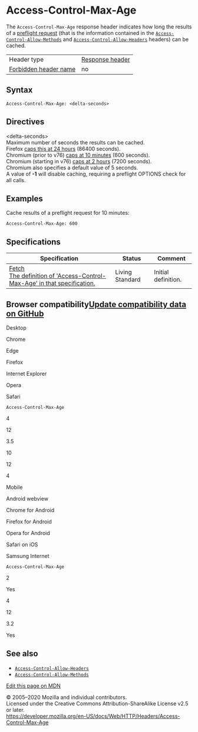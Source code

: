 Access-Control-Max-Age
======================

The `Access-Control-Max-Age` response header indicates how long the results of a [preflight request](https://developer.mozilla.org/en-US/docs/Glossary/preflight_request) (that is the information contained in the [`Access-Control-Allow-Methods`](access-control-allow-methods) and [`Access-Control-Allow-Headers`](access-control-allow-headers) headers) can be cached.

<table><tbody><tr class="odd"><td>Header type</td><td><a href="https://developer.mozilla.org/en-US/docs/Glossary/Response_header">Response header</a></td></tr><tr class="even"><td><a href="https://developer.mozilla.org/en-US/docs/Glossary/Forbidden_header_name">Forbidden header name</a></td><td>no</td></tr></tbody></table>

Syntax
------

    Access-Control-Max-Age: <delta-seconds>

Directives
----------

&lt;delta-seconds&gt;  
Maximum number of seconds the results can be cached.  
Firefox [caps this at 24 hours](https://dxr.mozilla.org/mozilla-central/rev/7ae377917236b7e6111146aa9fb4c073c0efc7f4/netwerk/protocol/http/nsCORSListenerProxy.cpp#1131) (86400 seconds).  
Chromium (prior to v76) [caps at 10 minutes](https://cs.chromium.org/chromium/src/services/network/public/cpp/cors/preflight_result.cc?l=36&rcl=52002151773d8cd9ffc5f557cd7cc880fddcae3e) (600 seconds).  
Chromium (starting in v76) [caps at 2 hours](https://cs.chromium.org/chromium/src/services/network/public/cpp/cors/preflight_result.cc?l=31&rcl=49e7c0b4886cac1f3d09dc046bd528c9c811a0fa) (7200 seconds).  
Chromium also specifies a default value of 5 seconds.  
A value of **-1** will disable caching, requiring a preflight OPTIONS check for all calls.

Examples
--------

Cache results of a preflight request for 10 minutes:

    Access-Control-Max-Age: 600 

Specifications
--------------

<table><thead><tr class="header"><th>Specification</th><th>Status</th><th>Comment</th></tr></thead><tbody><tr class="odd"><td><a href="https://fetch.spec.whatwg.org/#http-access-control-max-age">Fetch<br />
<span class="small">The definition of 'Access-Control-Max-Age' in that specification.</span></a></td><td><span class="spec-Living">Living Standard</span></td><td>Initial definition.</td></tr></tbody></table>

Browser compatibility<a href="https://github.com/mdn/browser-compat-data" class="bc-github-link">Update compatibility data on GitHub</a>
----------------------------------------------------------------------------------------------------------------------------------------

Desktop

<span class="bc-head-txt-label bc-head-icon-chrome">Chrome</span>

<span class="bc-head-txt-label bc-head-icon-edge">Edge</span>

<span class="bc-head-txt-label bc-head-icon-firefox">Firefox</span>

<span class="bc-head-txt-label bc-head-icon-ie">Internet Explorer</span>

<span class="bc-head-txt-label bc-head-icon-opera">Opera</span>

<span class="bc-head-txt-label bc-head-icon-safari">Safari</span>

`Access-Control-Max-Age`

4

12

3.5

10

12

4

Mobile

<span class="bc-head-txt-label bc-head-icon-webview_android">Android webview</span>

<span class="bc-head-txt-label bc-head-icon-chrome_android">Chrome for Android</span>

<span class="bc-head-txt-label bc-head-icon-firefox_android">Firefox for Android</span>

<span class="bc-head-txt-label bc-head-icon-opera_android">Opera for Android</span>

<span class="bc-head-txt-label bc-head-icon-safari_ios">Safari on iOS</span>

<span class="bc-head-txt-label bc-head-icon-samsunginternet_android">Samsung Internet</span>

`Access-Control-Max-Age`

2

Yes

4

12

3.2

Yes

See also
--------

-   [`Access-Control-Allow-Headers`](access-control-allow-headers)
-   [`Access-Control-Allow-Methods`](access-control-allow-methods)

<a href="https://developer.mozilla.org/en-US/docs/Web/HTTP/Headers/Access-Control-Max-Age$edit" class="_attribution-link">Edit this page on MDN</a>

© 2005–2020 Mozilla and individual contributors.  
Licensed under the Creative Commons Attribution-ShareAlike License v2.5 or later.  
<a href="https://developer.mozilla.org/en-US/docs/Web/HTTP/Headers/Access-Control-Max-Age" class="_attribution-link">https://developer.mozilla.org/en-US/docs/Web/HTTP/Headers/Access-Control-Max-Age</a>
